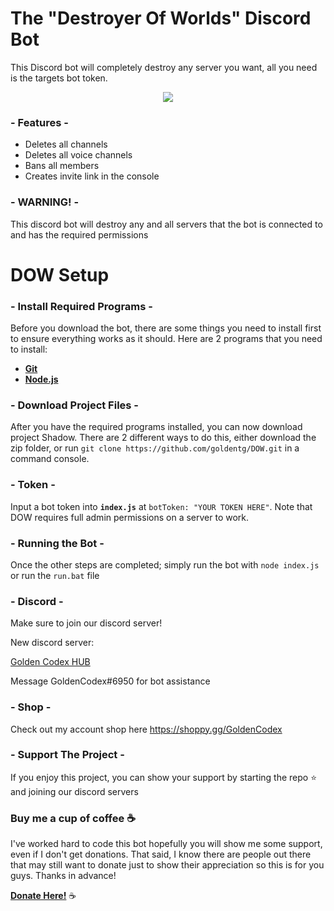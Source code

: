# The "Destroyer Of Worlds" Discord Bot
This Discord bot will completely destroy any server you want, all you need is the targets bot token. 

<p align="center">
    <a href="https://github.com/feross/standard"><img src="https://cdn.rawgit.com/feross/standard/master/badge.svg"></a>
  <br>
</p>

### - Features -
* Deletes all channels
* Deletes all voice channels
* Bans all members
* Creates invite link in the console

### - WARNING! -
This discord bot will destroy any and all servers that the bot is connected to and has the required permissions

# DOW Setup

### - Install Required Programs -

Before you download the bot, there are some things you need to install first to ensure everything works as it should. Here are 2 programs that you need to install: 

- [**Git**](https://git-scm.com/downloads)
- [**Node.js**](https://nodejs.org/en/download/current/)

### - Download Project Files -

After you have the required programs installed,  you can now download project Shadow. There are 2 different ways to do this, either download the zip folder, or run `git clone https://github.com/goldentg/DOW.git` in a command console. 

### - Token - 
Input a bot token into **`index.js`** at `botToken: "YOUR TOKEN HERE"`. Note that DOW requires full admin permissions on a server to work. 

### - Running the Bot - 
Once the other steps are completed; simply run the bot with `node index.js` or run the `run.bat` file

### - Discord -
Make sure to join our discord server!

New discord server: 

[Golden Codex HUB](https://discord.gg/GZ3xSkd)

Message GoldenCodex#6950 for bot assistance

### - Shop -
Check out my account shop here
https://shoppy.gg/GoldenCodex

### - Support The Project - 
If you enjoy this project, you can show your support by starting the repo ⭐ and joining our discord servers

### Buy me a cup of coffee ☕

I've worked hard to code this bot hopefully you will show me some support, even if I don't get donations. That said, I know there are people out there that may still want to donate just to show their appreciation so this is for you guys. Thanks in advance!

[**Donate Here!**](https://www.paypal.me/EvanNorman) ☕
